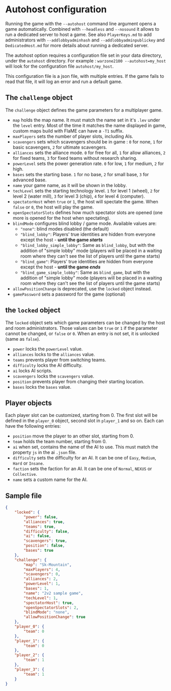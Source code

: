 # Autohost configuration

Running the game with the `--autohost` command line argument opens a game automatically. Combined with `--headless` and `--nosound` it allows to run a dedicated server to host a game. See also `PlayerKeys.md` to add administrators with `--addlobbyadminhash` and `--addlobbyadminpublickey` and `DedicatedHost.md` for more details about running a dedicated server.

The autohost option requires a configuration file set in your data directory, under the `autohost` directory. For example : `warzone2100 --autohost=my_host` will look for the configuration file `autohost/my_host`.

This configuration file is a json file, with multiple entries. If the game fails to read that file, it will log an error and run a default game.

## The `challenge` object

The `challenge` object defines the game parameters for a multiplayer game.

* `map` holds the map name. It must match the name set in it's `.lev` under the `level` entry. Most of the time it matches the name displayed in game, custom maps build with FlaME can have a `-T1` suffix.
* `maxPlayers` sets the number of player slots, including AIs.
* `scavengers` sets which scavengers should be in game : `0` for none, `1` for basic scavengers, `2` for ultimate scavengers.
* `alliances` sets the alliance mode. `0` for free for all, `1` for allow alliances, `2` for fixed teams, `3` for fixed teams without research sharing.
* `powerLevel` sets the power generation rate. `0` for low, `1` for medium, `2` for high.
* `bases` sets the starting base. `1` for no base, `2` for small base, `3` for advanced base.
* `name` your game name, as it will be shown in the lobby.
* `techLevel` sets the starting technology level. `1` for level 1 (wheel), `2` for level 2 (water mill), `3` for level 3 (chip), `4` for level 4 (computer).
* `spectatorHost` when `true` or `1`, the host will spectate the game. When `false` or `0`, the host will play the game.
* `openSpectatorSlots` defines how much spectator slots are opened (one more is opened for the host when spectating).
* `blindMode` configures blind lobby / game mode. Available values are:
  * `"none"`: blind modes disabled (the default)
  * `"blind_lobby"`: Players' true identities are hidden from everyone except the host - **until the game _starts_**
  * `"blind_lobby_simple_lobby"`: Same as `blind_lobby`, but with the addition of "simple lobby" mode (players will be placed in a waiting room where they can't see the list of players until the game starts)
  * `"blind_game"`: Players' true identities are hidden from everyone except the host - **until the game _ends_**
  * `"blind_game_simple_lobby"`: Same as `blind_game`, but with the addition of "simple lobby" mode (players will be placed in a waiting room where they can't see the list of players until the game starts)
* `allowPositionChange` is deprecated, use the `locked` object instead.
* `gamePassword` sets a password for the game (optional)

## the `locked` object

The `locked` object sets which game parameters can be changed by the host and room administrators. Those values can be `true` or `1` if the parameter cannot be changed, or `false` or `0`. When an entry is not set, it is unlocked (same as `false`).

* `power` locks the `powerLevel` value.
* `alliances` locks to the `alliances` value.
* `teams` prevents player from switching teams.
* `difficulty` locks the AI difficulty.
* `ai` locks AI scripts.
* `scavengers` locks the `scavengers` value.
* `position` prevents player from changing their starting location.
* `bases` locks the `bases` value.

## Player objects

Each player slot can be customized, starting from 0. The first slot will be defined in the `player_0` object, second slot in `player_1` and so on. Each can have the following entries:

* `position` move the player to an other slot, starting from 0.
* `team` holds the team number, starting from 0.
* `ai` when set, contains the name of the AI to use. This must match the property `js` in the ai `.json` file.
* `difficulty` sets the difficulty for an AI. It can be one of `Easy`, `Medium`, `Hard` or `Insane`.
* `faction` sets the faction for an AI. It can be one of `Normal`, `NEXUS` or `Collective`.
* `name` sets a custom name for the AI.

## Sample file

```json
{
	"locked": {
		"power": false,
		"alliances": true,
		"teams": true,
		"difficulty": false,
		"ai": false,
		"scavengers": true,
		"position": false,
		"bases": true
	},
	"challenge": {
		"map": "Sk-Mountain",
		"maxPlayers": 4,
		"scavengers": 0,
		"alliances": 2,
		"powerLevel": 1,
		"bases": 1,
		"name": "2v2 sample game",
		"techLevel": 1,
		"spectatorHost": true,
		"openSpectatorSlots": 2,
		"blindMode": "none",
		"allowPositionChange": true
	},
	"player_0": {
		"team": 0
	},
	"player_1": {
		"team": 0
	},
	"player_2": {
		"team": 1
	},
	"player_3": {
		"team": 1
	}
}
```
